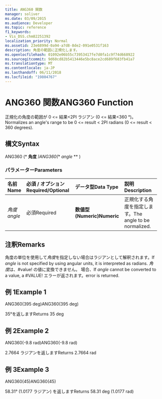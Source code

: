```yaml
---
title: ANG360 関数
manager: soliver
ms.date: 03/09/2015
ms.audience: Developer
ms.topic: reference
f1_keywords:
- Vis_DSS.chm82251392
localization_priority: Normal
ms.assetid: 23e6899d-0a94-a7d8-8de2-091e0531f163
description: 角度の範囲に正規化します。
ms.openlocfilehash: 01092e06b55c73953417fe7d0fa1c9f74d668922
ms.sourcegitcommit: 9d60cd82b5413446e5bc8ace2cd689f683fb41a7
ms.translationtype: MT
ms.contentlocale: ja-JP
ms.lasthandoff: 06/11/2018
ms.locfileid: "19804767"
---
```

# <a name="ang360-function"></a><span data-ttu-id="21c89-103">ANG360 関数</span><span class="sxs-lookup"><span data-stu-id="21c89-103">ANG360 Function</span></span>

<span data-ttu-id="21c89-104">正規化の角度の範囲が 0 \<= 結果\<2PI ラジアン (0 \<= 結果\<360 °)。</span><span class="sxs-lookup"><span data-stu-id="21c89-104">Normalizes an angle's range to be 0 \<= result \< 2PI radians (0 \<= result \< 360 degrees).</span></span>
  
## <a name="syntax"></a><span data-ttu-id="21c89-105">構文</span><span class="sxs-lookup"><span data-stu-id="21c89-105">Syntax</span></span>

<span data-ttu-id="21c89-106">ANG360 (* **角度** *)</span><span class="sxs-lookup"><span data-stu-id="21c89-106">ANG360(** *angle* ** )</span></span> 
  
### <a name="parameters"></a><span data-ttu-id="21c89-107">パラメーター</span><span class="sxs-lookup"><span data-stu-id="21c89-107">Parameters</span></span>

|<span data-ttu-id="21c89-108">**名前**</span><span class="sxs-lookup"><span data-stu-id="21c89-108">**Name**</span></span>|<span data-ttu-id="21c89-109">**必須 / オプション**</span><span class="sxs-lookup"><span data-stu-id="21c89-109">**Required/Optional**</span></span>|<span data-ttu-id="21c89-110">**データ型**</span><span class="sxs-lookup"><span data-stu-id="21c89-110">**Data Type**</span></span>|<span data-ttu-id="21c89-111">**説明**</span><span class="sxs-lookup"><span data-stu-id="21c89-111">**Description**</span></span>|
|:-----|:-----|:-----|:-----|
| <span data-ttu-id="21c89-112">_角度_</span><span class="sxs-lookup"><span data-stu-id="21c89-112">_angle_</span></span> <br/> |<span data-ttu-id="21c89-113">必須</span><span class="sxs-lookup"><span data-stu-id="21c89-113">Required</span></span>  <br/> |<span data-ttu-id="21c89-114">**数値型 (Numeric)**</span><span class="sxs-lookup"><span data-stu-id="21c89-114">**Numeric**</span></span> <br/> |<span data-ttu-id="21c89-115">正規化する角度を指定します。</span><span class="sxs-lookup"><span data-stu-id="21c89-115">The angle to be normalized.</span></span>  <br/> |
   
## <a name="remarks"></a><span data-ttu-id="21c89-116">注釈</span><span class="sxs-lookup"><span data-stu-id="21c89-116">Remarks</span></span>

<span data-ttu-id="21c89-117">角度の単位を使用して*角度*を指定しない場合はラジアンとして解釈されます。</span><span class="sxs-lookup"><span data-stu-id="21c89-117">If  *angle*  is not specified by using angular units, it is interpreted as radians.</span></span> <span data-ttu-id="21c89-118">*角度*は、#value! の値に変換できません。 場合、</span><span class="sxs-lookup"><span data-stu-id="21c89-118">If  *angle*  cannot be converted to a value, a #VALUE!</span></span> <span data-ttu-id="21c89-119">エラーが返されます。</span><span class="sxs-lookup"><span data-stu-id="21c89-119">error is returned.</span></span> 
  
## <a name="example-1"></a><span data-ttu-id="21c89-120">例 1</span><span class="sxs-lookup"><span data-stu-id="21c89-120">Example 1</span></span>

<span data-ttu-id="21c89-121">ANG360(395 deg)</span><span class="sxs-lookup"><span data-stu-id="21c89-121">ANG360(395 deg)</span></span>
  
<span data-ttu-id="21c89-122">35°を返します</span><span class="sxs-lookup"><span data-stu-id="21c89-122">Returns 35 deg</span></span>
  
## <a name="example-2"></a><span data-ttu-id="21c89-123">例 2</span><span class="sxs-lookup"><span data-stu-id="21c89-123">Example 2</span></span>

<span data-ttu-id="21c89-124">ANG360(-9.8 rad)</span><span class="sxs-lookup"><span data-stu-id="21c89-124">ANG360(-9.8 rad)</span></span>
  
<span data-ttu-id="21c89-125">2.7664 ラジアンを返します</span><span class="sxs-lookup"><span data-stu-id="21c89-125">Returns 2.7664 rad</span></span>
  
## <a name="example-3"></a><span data-ttu-id="21c89-126">例 3</span><span class="sxs-lookup"><span data-stu-id="21c89-126">Example 3</span></span>

<span data-ttu-id="21c89-127">ANG360(45)</span><span class="sxs-lookup"><span data-stu-id="21c89-127">ANG360(45)</span></span>
  
<span data-ttu-id="21c89-128">58.31° (1.0177 ラジアン) を返します</span><span class="sxs-lookup"><span data-stu-id="21c89-128">Returns 58.31 deg (1.0177 rad)</span></span>
  

